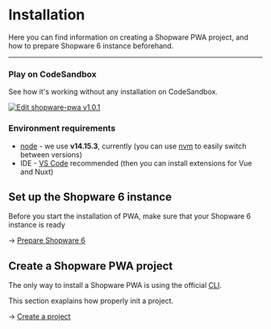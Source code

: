 # Installation

Here you can find information on creating a Shopware PWA project, and how to prepare Shopware 6 instance beforehand.

----

### Play on CodeSandbox

See how it's working without any installation on CodeSandbox.

[![Edit shopware-pwa v1.0.1](https://codesandbox.io/static/img/play-codesandbox.svg)](https://codesandbox.io/s/sleepy-shannon-rnv8l?file=/README.md)


### Environment requirements

- [node](https://nodejs.org/) - we use **v14.15.3**, currently (you can use [nvm](https://github.com/nvm-sh/nvm) to easily switch between versions)
- IDE - [VS Code](https://code.visualstudio.com/) recommended (then you can install extensions for Vue and Nuxt)


## Set up the Shopware 6 instance

Before you start the installation of PWA, make sure that your Shopware 6 instance is ready

→ [Prepare Shopware 6](./prepare-shopware)

## Create a Shopware PWA project

The only way to install a Shopware PWA is using the official [CLI](https://www.npmjs.com/package/@shopware-pwa/cli).

This section exaplains how properly init a project.

→ [Create a project](./create-project)